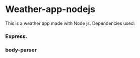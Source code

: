 # Weather-app-nodejs
This is a weather app made with Node js. 
Dependencies used:
### Express.
### body-parser
